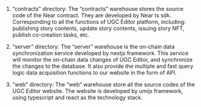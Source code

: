 1. “contracts” directory: 
The “contracts”  warehouse stores the source code of the Near contract. They are developed by Near ts sdk. Corresponding to all the functions of UGC Editor platform, including: publishing story contents, update story contents, issuing story NFT, publish co-creation tasks, etc.

2. “server” directory: 
The “server” warehouse is the on-chain data synchronization service developed by nestjs framework. This service will monitor the on-chain data changes of UGC Editor, and synchronize the changes to the database. It also provide the multiple and fast query logic data acquisition functions to our website in the form of API.

3. “web” directory: 
The “web” warehouse store all the source codes of the UGC Editor website. The website is developed by umijs framework, using typescript and react as the technology stack.

